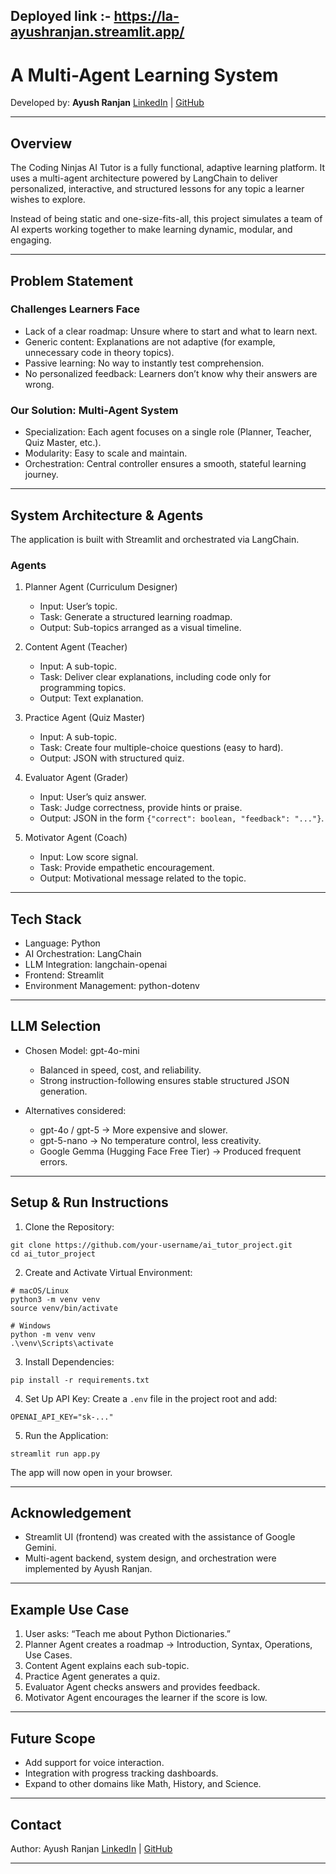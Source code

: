 Deployed link :- https://la-ayushranjan.streamlit.app/
---

# A Multi-Agent Learning System

Developed by: **Ayush Ranjan**
[LinkedIn](https://www.linkedin.com/in/ayushxranjan/) | [GitHub](https://github.com/arculus07)

---

## Overview

The Coding Ninjas AI Tutor is a fully functional, adaptive learning platform.
It uses a multi-agent architecture powered by LangChain to deliver personalized, interactive, and structured lessons for any topic a learner wishes to explore.

Instead of being static and one-size-fits-all, this project simulates a team of AI experts working together to make learning dynamic, modular, and engaging.

---

## Problem Statement

### Challenges Learners Face

* Lack of a clear roadmap: Unsure where to start and what to learn next.
* Generic content: Explanations are not adaptive (for example, unnecessary code in theory topics).
* Passive learning: No way to instantly test comprehension.
* No personalized feedback: Learners don’t know why their answers are wrong.

### Our Solution: Multi-Agent System

* Specialization: Each agent focuses on a single role (Planner, Teacher, Quiz Master, etc.).
* Modularity: Easy to scale and maintain.
* Orchestration: Central controller ensures a smooth, stateful learning journey.

---

## System Architecture & Agents

The application is built with Streamlit and orchestrated via LangChain.

### Agents

1. Planner Agent (Curriculum Designer)

   * Input: User’s topic.
   * Task: Generate a structured learning roadmap.
   * Output: Sub-topics arranged as a visual timeline.

2. Content Agent (Teacher)

   * Input: A sub-topic.
   * Task: Deliver clear explanations, including code only for programming topics.
   * Output: Text explanation.

3. Practice Agent (Quiz Master)

   * Input: A sub-topic.
   * Task: Create four multiple-choice questions (easy to hard).
   * Output: JSON with structured quiz.

4. Evaluator Agent (Grader)

   * Input: User’s quiz answer.
   * Task: Judge correctness, provide hints or praise.
   * Output: JSON in the form `{"correct": boolean, "feedback": "..."}`.

5. Motivator Agent (Coach)

   * Input: Low score signal.
   * Task: Provide empathetic encouragement.
   * Output: Motivational message related to the topic.

---

## Tech Stack

* Language: Python
* AI Orchestration: LangChain
* LLM Integration: langchain-openai
* Frontend: Streamlit
* Environment Management: python-dotenv

---

## LLM Selection

* Chosen Model: gpt-4o-mini

  * Balanced in speed, cost, and reliability.
  * Strong instruction-following ensures stable structured JSON generation.

* Alternatives considered:

  * gpt-4o / gpt-5 → More expensive and slower.
  * gpt-5-nano → No temperature control, less creativity.
  * Google Gemma (Hugging Face Free Tier) → Produced frequent errors.

---

## Setup & Run Instructions

1. Clone the Repository:

```
git clone https://github.com/your-username/ai_tutor_project.git
cd ai_tutor_project
```

2. Create and Activate Virtual Environment:

```
# macOS/Linux
python3 -m venv venv
source venv/bin/activate

# Windows
python -m venv venv
.\venv\Scripts\activate
```

3. Install Dependencies:

```
pip install -r requirements.txt
```

4. Set Up API Key:
   Create a `.env` file in the project root and add:

```
OPENAI_API_KEY="sk-..."
```

5. Run the Application:

```
streamlit run app.py
```

The app will now open in your browser.

---

## Acknowledgement

* Streamlit UI (frontend) was created with the assistance of Google Gemini.
* Multi-agent backend, system design, and orchestration were implemented by Ayush Ranjan.

---

## Example Use Case

1. User asks: “Teach me about Python Dictionaries.”
2. Planner Agent creates a roadmap → Introduction, Syntax, Operations, Use Cases.
3. Content Agent explains each sub-topic.
4. Practice Agent generates a quiz.
5. Evaluator Agent checks answers and provides feedback.
6. Motivator Agent encourages the learner if the score is low.

---

## Future Scope

* Add support for voice interaction.
* Integration with progress tracking dashboards.
* Expand to other domains like Math, History, and Science.

---

## Contact

Author: Ayush Ranjan
[LinkedIn](https://www.linkedin.com/in/ayushxranjan/) | [GitHub](https://github.com/arculus07)

---
